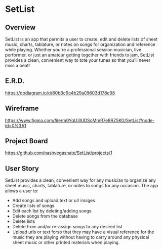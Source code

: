 # SetList

## Overview
SetList is an app that permits a user to create, edit and delete lists of sheet music, charts, tablature, or notes on songs for organization and reference while playing. Whether you're a professional session musician, live performer, or just an amateur getting together with friends to jam, SetList provides a clean, convenient way to tote your tunes so that you'll never miss a beat!

## E.R.D.
https://dbdiagram.io/d/60b6c9e4b29a09603d178e98

## Wireframe
https://www.figma.com/file/m0YqU3lUDSoMmR7e8RZ5KG/SetList?node-id=0%3A1

## Project Board
https://github.com/nashvegasnate/SetList/projects/1

## User Story
SetList provides a clean, convenient way for any musician to organize any sheet music, charts, tablature, or notes to songs for any occasion. The app allows a user to:
- Add songs and upload text or url images
- Create lists of songs
- Edit each list by deleting/adding songs
- Delete songs from the database
- Delete lists 
- Delete from and/or re-assign songs to any desired list
- Upload urls or text forso that they may have a visual reference for the music they are playing without having to carry around any physical sheet music or other printed materials when playing. 

